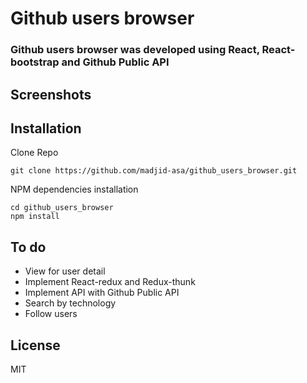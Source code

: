 # Github users browser 
###   Github users browser was developed using React, React-bootstrap and Github Public API

## Screenshots


## Installation

Clone Repo

````
git clone https://github.com/madjid-asa/github_users_browser.git
````

NPM dependencies installation 

````
cd github_users_browser
npm install
````

## To do
<ul>
  <li>View for user detail</li>
  <li>Implement React-redux and Redux-thunk</li>
  <li>Implement API with Github Public API</li>
  <li>Search by technology</li>
  <li>Follow users</li>
</ul>

## License
MIT
